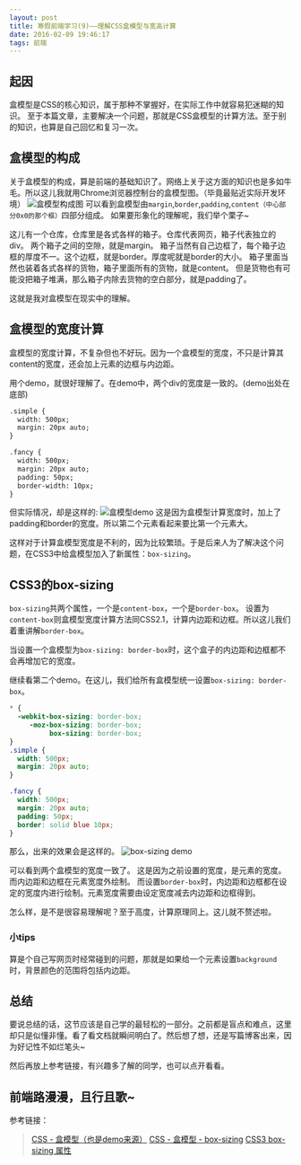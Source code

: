 ```yaml
---
layout: post
title: 寒假前端学习(9)——理解CSS盒模型与宽高计算
date: 2016-02-09 19:46:17
tags: 前端
---
```

## 起因
盒模型是CSS的核心知识，属于那种不掌握好，在实际工作中就容易犯迷糊的知识。
至于本篇文章，主要解决一个问题，那就是CSS盒模型的计算方法。至于别的知识，也算是自己回忆和复习一次。
<!-- more -->
## 盒模型的构成
关于盒模型的构成，算是前端的基础知识了。网络上关于这方面的知识也是多如牛毛。所以这儿我就用Chrome浏览器控制台的盒模型图。（毕竟最贴近实际开发环境）
![盒模型构成图](https://cdn.lxxyx.cn/2018-03-26-85833.png)
可以看到盒模型由`margin`,`border`,`padding`,`content（中心部分0x0的那个框）`四部分组成。
如果要形象化的理解呢，我们举个栗子~

这儿有一个仓库，仓库里是各式各样的箱子。仓库代表网页，箱子代表独立的div。
两个箱子之间的空隙，就是margin。
箱子当然有自己边框了，每个箱子边框的厚度不一。这个边框，就是border。厚度呢就是border的大小。
箱子里面当然也装着各式各样的货物，箱子里面所有的货物，就是content。
但是货物也有可能没把箱子堆满，那么箱子内除去货物的空白部分，就是padding了。

这就是我对盒模型在现实中的理解。
## 盒模型的宽度计算
盒模型的宽度计算，不复杂但也不好玩。因为一个盒模型的宽度，不只是计算其content的宽度，还会加上元素的边框与内边距。

用个demo，就很好理解了。在demo中，两个div的宽度是一致的。(demo出处在底部)
```html
.simple {
  width: 500px;
  margin: 20px auto;
}

.fancy {
  width: 500px;
  margin: 20px auto;
  padding: 50px;
  border-width: 10px;
}
```
但实际情况，却是这样的:
![盒模型demo](https://cdn.lxxyx.cn/2018-03-26-085835.png)
这是因为盒模型计算宽度时，加上了padding和border的宽度。所以第二个元素看起来要比第一个元素大。

这样对于计算盒模型宽度是不利的，因为比较繁琐。于是后来人为了解决这个问题，在CSS3中给盒模型加入了新属性：`box-sizing`。
## CSS3的box-sizing
`box-sizing`共两个属性，一个是`content-box`，一个是`border-box`。
设置为`content-box`则盒模型宽度计算方法同CSS2.1，计算内边距和边框。所以这儿我们着重讲解`border-box`。

当设置一个盒模型为`box-sizing: border-box`时，这个盒子的内边距和边框都不会再增加它的宽度。

继续看第二个demo。在这儿，我们给所有盒模型统一设置`box-sizing: border-box`。
```css
* {
  -webkit-box-sizing: border-box;
     -moz-box-sizing: border-box;
          box-sizing: border-box;
}
.simple {
  width: 500px;
  margin: 20px auto;
}

.fancy {
  width: 500px;
  margin: 20px auto;
  padding: 50px;
  border: solid blue 10px;
}
```
那么，出来的效果会是这样的。
![box-sizing demo](https://cdn.lxxyx.cn/2018-03-26-085838.png)

可以看到两个盒模型的宽度一致了。
这是因为之前设置的宽度，是元素的宽度。而内边距和边框在元素宽度外绘制。
而设置`border-box`时，内边距和边框都在设定的宽度内进行绘制。元素宽度需要由设定宽度减去内边距和边框得到。

怎么样，是不是很容易理解呢？至于高度，计算原理同上。这儿就不赘述啦。
### 小tips
算是个自己写网页时经常碰到的问题，那就是如果给一个元素设置`background`时，背景颜色的范围将包括内边距。
## 总结
要说总结的话，这节应该是自己学的最轻松的一部分。之前都是盲点和难点，这里却只是似懂非懂。看了看文档就瞬间明白了。然后想了想，还是写篇博客出来，因为好记性不如烂笔头~

然后再放上参考链接，有兴趣多了解的同学，也可以点开看看。

前端路漫漫，且行且歌~
---
参考链接：
> [CSS - 盒模型（也是demo来源）](http://zh.learnlayout.com/box-model.html)
> [CSS - 盒模型 - box-sizing](http://zh.learnlayout.com/box-sizing.html)
> [CSS3 box-sizing 属性](http://www.w3school.com.cn/cssref/pr_box-sizing.asp)